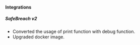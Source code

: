
#### Integrations
##### SafeBreach v2
- Converted the usage of print function with debug function.
- Upgraded docker image.
